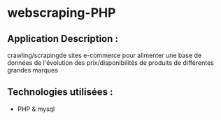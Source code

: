 # webscraping-PHP

## Application Description : 
crawling/scrapingde sites e-commerce pour alimenter une base de données de l'évolution des prix/disponibilités de produits de différentes grandes marques 


## Technologies utilisées : 
- PHP & mysql
